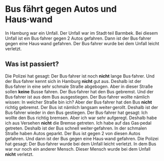 # Bus fährt gegen Autos und Haus·wand

In Hamburg war ein Unfall. Der Unfall war im Stadt·teil Barmbek. Bei diesem Unfall ist ein Bus·fahrer gegen 2 Autos gefahren. Dann ist der Bus·fahrer gegen eine Haus·wand gefahren. Der Bus·fahrer wurde bei dem Unfall leicht verletzt. 

## Was ist passiert?
Die Polizei hat gesagt: Der Bus·fahrer ist noch **nicht** lange Bus·fahrer. Und der Bus·fahrer kennt sich in Hamburg **nicht** gut aus. Deshalb ist der Bus·fahrer in eine sehr schmale Straße abgebogen. Aber in dieser Straße sollen **keine** Busse fahren. Der Bus·fahrer hat den Bus gebremst. Und der Bus·fahrer ist aus dem Bus ausgestiegen. Der Bus·fahrer wollte nämlich wissen: In welcher Straße bin ich? Aber der Bus·fahrer hat den Bus **nicht** richtig gebremst. Der Bus ist nämlich langsam weiter·gerollt. Deshalb ist der Bus·fahrer wieder in den Bus gestiegen. Der Bus·fahrer hat gesagt: Ich wollte den Bus richtig bremsen. Aber ich war sehr aufgeregt. Deshalb habe ich aus Versehen **nicht** die Bremse getreten. Ich habe auf das Gas·pedal getreten. Deshalb ist der Bus schnell weiter·gefahren. 
In der schmalen Straße haben Autos geparkt. Der Bus ist gegen 2 von diesen Autos gefahren. Und dann ist der Bus gegen eine Haus·wand gefahren. 
Die Polizei hat gesagt: Der Bus·fahrer wurde bei dem Unfall leicht verletzt. In  dem Bus war nur noch ein anderer Mensch. Dieser Mensch wurde bei dem Unfall **nicht** verletzt. 
